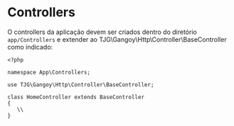 # Controllers
O controllers da aplicação devem ser criados dentro do diretório `app/Controllers` e extender ao 
TJG\Gangoy\Http\Controller\BaseController como indicado:

```
<?php

namespace App\Controllers;

use TJG\Gangoy\Http\Controller\BaseController;

class HomeController extends BaseController
{
   \\
}
```